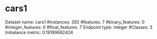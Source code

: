 # cars1
Dataset name: cars1
#instances: 392
#features: 7
  #binary_features: 0
  #integer_features: 0
  #float_features: 7
Endpoint type: integer
#Classes: 3
Imbalance metric: 0.19199682424
